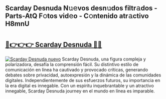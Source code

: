 ## Scarday Desnuda N𝚞𝚎vos desn𝚞dos filtr𝚊dos - Parts-AtQ F𝚘tos vid𝚎o - C𝚘ntenido atr𝚊ctivo H8mnU

# <h2><a href="http://mbblkz4.tromn.icu/?c=Scarday+Desnuda">🔗👉👉👉 Scarday Desnuda 🔗🔗</a></h2>

[![Scarday Desnuda nuevo](https://i.imgur.com/pEAQMta.gif)](http://mbblkz4.tromn.icu/?c=Scarday+Desnuda)
Scarday Desnuda, una figura compleja y polarizadora, desafía la comprensión fácil. Su distintivo estilo de comunicación en línea ha cautivado y provocado críticas, generando debates sobre privacidad, autoexpresión y la dinámica de las comunidades digitales. Independientemente de sus esfuerzos futuros, su importancia en la era digital es innegable. Con un espíritu inquebrantable y un atractivo innegable, Scarday Desnuda journey en el mundo en línea es imparable.
